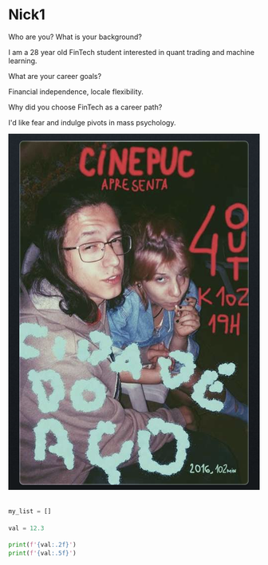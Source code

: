 # Nick1
Who are you? What is your background?

I am a 28 year old FinTech student interested in quant trading and machine learning. 

What are your career goals?

Financial independence, locale flexibility.

Why did you choose FinTech as a career path?

I'd like fear and indulge pivots in mass psychology. 

![Getting Started](images/Banner.png)


```python

my_list = []

val = 12.3

print(f'{val:.2f}')
print(f'{val:.5f}')

```